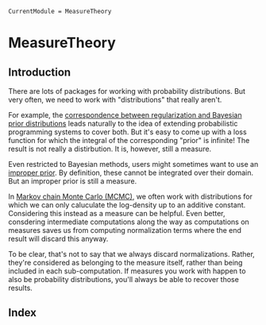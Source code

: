 ```@meta
CurrentModule = MeasureTheory
```

# MeasureTheory

## Introduction

There are lots of packages for working with probability distributions. But very
often, we need to work with "distributions" that really aren't. 

For example, the [correspondence between regularization and Bayesian prior
distributions](https://en.wikipedia.org/wiki/Bayesian_interpretation_of_kernel_regularization)
leads naturally to the idea of extending probabilistic programming systems to
cover both. But it's easy to come up with a loss function for which the integral
of the
corresponding "prior" is infinite! The result is not really a distirbution. It
is, however, still a measure.

Even restricted to Bayesian methods, users might sometimes want to use an
[improper
prior](https://en.wikipedia.org/wiki/Prior_probability#Improper_priors). By
definition, these cannot be integrated over their domain. But an improper prior
is still a measure.

In [Markov chain Monte Carlo
(MCMC)](https://en.wikipedia.org/wiki/Markov_chain_Monte_Carlo), we often work
with distributions for which we can only caluculate 
the log-density up to an additive constant. Considering this instead as a
measure can be helpful. Even better, consdering intermediate computations along
the way as computations on measures saves us from computing normalization terms
where the end result will discard this anyway.

To be clear, that's not to say that we always discard normalizations. Rather,
they're considered as belonging to the measure itself, rather than being
included in each sub-computation. If measures you work with happen to also be
probability distributions, you'll always be able to recover those results.


## Index

```@index
```